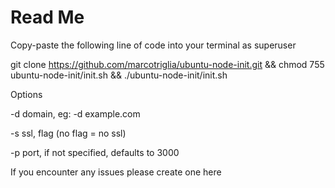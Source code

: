 # Read Me
Copy-paste the following line of code into your terminal as superuser

git clone https://github.com/marcotriglia/ubuntu-node-init.git && chmod 755 ubuntu-node-init/init.sh && ./ubuntu-node-init/init.sh


Options

-d domain, eg: -d example.com

-s ssl, flag (no flag = no ssl)

-p port, if not specified, defaults to 3000


If you encounter any issues please create one here
